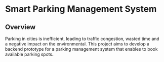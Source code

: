 # Smart Parking Management System

## Overview
Parking in cities is inefficient, leading to traffic congestion, wasted time and a negative impact on the environmental. This project aims to develop a backend prototype for a parking management system that enables to book available parking spots.